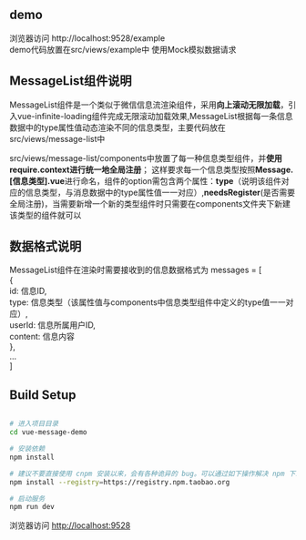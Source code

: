 ## demo
浏览器访问 http://localhost:9528/example</br>
demo代码放置在src/views/example中
使用Mock模拟数据请求


## MessageList组件说明
MessageList组件是一个类似于微信信息流渲染组件，采用<b>向上滚动无限加载</b>，引入vue-infinite-loading组件完成无限滚动加载效果,MessageList根据每一条信息数据中的type属性值动态渲染不同的信息类型，主要代码放在src/views/message-list中

src/views/message-list/components中放置了每一种信息类型组件，并<b>使用require.context进行统一地全局注册</b>；
这样要求每一个信息类型按照<b>Message.[信息类型].vue</b>进行命名，组件的option需包含两个属性：<b>type</b>（说明该组件对应的信息类型，与消息数据中的type属性值一一对应）,<b>needsRegister</b>(是否需要全局注册)，当需要新增一个新的类型组件时只需要在components文件夹下新建该类型的组件就可以

## 数据格式说明
MessageList组件在渲染时需要接收到的信息数据格式为
messages = [</br>
  { </br>
    id: 信息ID, <br>
    type: 信息类型（该属性值与components中信息类型组件中定义的type值一一对应）, </br>
    userId: 信息所属用户ID, </br>
    content: 信息内容 </br>
  },</br>
  ...</br>
]
## Build Setup

```bash

# 进入项目目录
cd vue-message-demo

# 安装依赖
npm install

# 建议不要直接使用 cnpm 安装以来，会有各种诡异的 bug。可以通过如下操作解决 npm 下载速度慢的问题
npm install --registry=https://registry.npm.taobao.org

# 启动服务
npm run dev
```

浏览器访问 [http://localhost:9528](http://localhost:9528)
